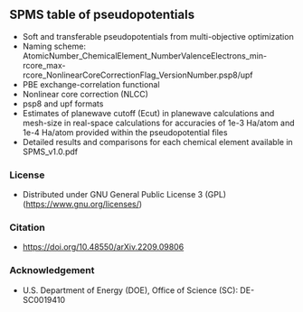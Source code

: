 ## SPMS table of pseudopotentials
* Soft and transferable pseudopotentials from multi-objective optimization
* Naming scheme: AtomicNumber_ChemicalElement_NumberValenceElectrons_min-rcore_max-rcore_NonlinearCoreCorrectionFlag_VersionNumber.psp8/upf
* PBE exchange-correlation functional
* Nonlinear core correction (NLCC)
* psp8 and upf formats
* Estimates of planewave cutoff (Ecut) in planewave calculations and mesh-size in real-space calculations for accuracies of 1e-3 Ha/atom and 1e-4 Ha/atom provided within the pseudopotential files
* Detailed results and comparisons for each chemical element available in SPMS_v1.0.pdf

### License
* Distributed under GNU General Public License 3 (GPL) (https://www.gnu.org/licenses/)

### Citation
* https://doi.org/10.48550/arXiv.2209.09806

### Acknowledgement
* U.S. Department of Energy (DOE), Office of Science (SC): DE-SC0019410
